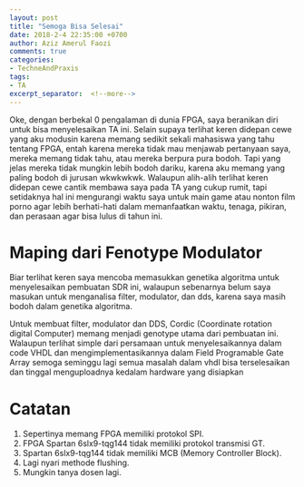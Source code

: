 ```yaml
---
layout: post
title: "Semoga Bisa Selesai"
date: 2018-2-4 22:35:00 +0700
author: Aziz Amerul Faozi
comments: true
categories: 
- TechneAndPraxis
tags:
- TA
excerpt_separator:  <!--more-->
---
```


Oke, dengan berbekal 0 pengalaman di dunia FPGA, saya beranikan diri untuk bisa menyelesaikan TA ini. Selain supaya terlihat keren didepan cewe yang aku modusin karena memang sedikit sekali mahasiswa yang tahu tentang FPGA, entah karena mereka tidak mau menjawab pertanyaan saya,  mereka memang tidak tahu, atau mereka berpura pura bodoh. Tapi yang jelas mereka tidak mungkin lebih bodoh dariku, karena aku memang yang paling bodoh di jurusan wkwkwkwk. Walaupun alih-alih terlihat keren didepan cewe cantik membawa saya pada TA yang cukup rumit, tapi setidaknya hal ini mengurangi waktu saya untuk main game atau nonton film porno agar lebih berhati-hati dalam memanfaatkan waktu, tenaga, pikiran, dan perasaan agar bisa lulus di tahun ini. 

# Maping dari Fenotype Modulator

Biar terlihat keren saya mencoba memasukkan genetika algoritma untuk menyelesaikan pembuatan SDR ini, walaupun sebenarnya belum saya masukan untuk menganalisa filter, modulator, dan dds, karena saya masih bodoh dalam genetika algoritma. 

Untuk membuat filter, modulator dan DDS, Cordic (Coordinate rotation digital Computer) memang menjadi genotype utama dari pembuatan ini. Walaupun terlihat simple dari persamaan untuk menyelesaikannya dalam code VHDL dan mengimplementasikannya dalam Field Programable Gate Array semoga seminggu lagi semua masalah dalam vhdl bisa terselesaikan dan tinggal menguploadnya kedalam hardware yang disiapkan

# Catatan

1. Sepertinya memang FPGA memiliki protokol SPI.
2. FPGA Spartan 6slx9-tqg144 tidak memiliki protokol transmisi GT.
3. Spartan 6slx9-tqg144 tidak memiliki MCB (Memory Controller Block).
4. Lagi nyari methode flushing.
5. Mungkin tanya dosen lagi.


